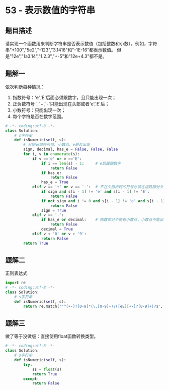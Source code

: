 # 53 - 表示数值的字符串

## 题目描述
请实现一个函数用来判断字符串是否表示数值（包括整数和小数）。例如，字符串"+100","5e2","-123","3.1416"和"-1E-16"都表示数值。 但是"12e","1a3.14","1.2.3","+-5"和"12e+4.3"都不是。



## 题解一
依次判断每种情况：
1. 指数符号：'e','E'后面必须跟数字，且只能出现一次；
2. 正负数符号：'+','-'只能出现在头部或者'e','E'后；
3. 小数符号：只能出现一次；
4. 每个字符是否在数字范围。

```python
# -*- coding:utf-8 -*-
class Solution:
    # s字符串
    def isNumeric(self, s):
        # 分别记录符号位、小数点、e是否出现
        sign, decimal, has_e = False, False, False
        for i, v in enumerate(s):
            if v =='e' or v =='E':
                if i == len(s) - 1:     # e后面跟数字
                    return False
                if has_e:
                    return False
                has_e = True
            elif v == '+' or v == '-':  # 不在头部出现的符号必须在指数部分头部（e之后）
                if sign and s[i - 1] != 'e' and s[i - 1] != 'E':
                    return False
                if not sign and i != 0 and s[i - 1] != 'e' and s[i - 1] != 'E':
                    return False
                sign = True
            elif v == '.':
                if has_e or decimal:    # 指数部分不能有小数点，小数点不能出现两次
                    return False
                decimal = True
            elif v < '0' or v > '9':
                return False
        return True
```

## 题解二
正则表达式

```python
import re
# -*- coding:utf-8 -*-
class Solution:
    # s字符串
    def isNumeric(self, s):
    	return re.match(r'^[+-]?[0-9]*(\.[0-9]+)?([eE][+-]?[0-9]+)?$', s)
```

## 题解三
做了等于没做版：直接使用float函数转换类型。
```python
# -*- coding:utf-8 -*-
class Solution:
    # s字符串
    def isNumeric(self, s):
        try:
            ss = float(s)
            return True
        except:
            return False
```
